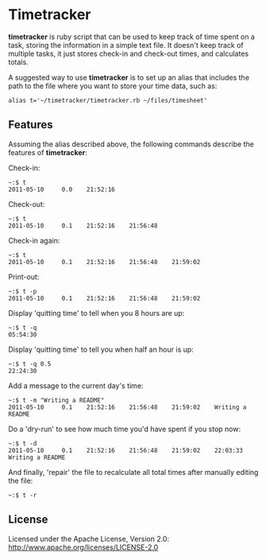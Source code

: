 Timetracker
===========

**timetracker** is ruby script that can be used to keep track of time spent on a task, storing the information in a simple text file.  It doesn't keep track of multiple tasks, it just stores check-in and check-out times, and calculates totals.

A suggested way to use **timetracker** is to set up an alias that includes the path to the file where you want to store your time data, such as:

    alias t='~/timetracker/timetracker.rb ~/files/timesheet'

Features
--------

Assuming the alias described above, the following commands describe the features of **timetracker**:

Check-in:

    ~:$ t
    2011-05-10     0.0    21:52:16

Check-out:

    ~:$ t
    2011-05-10     0.1    21:52:16    21:56:48

Check-in again:

    ~:$ t
    2011-05-10     0.1    21:52:16    21:56:48    21:59:02

Print-out:

    ~:$ t -p
    2011-05-10     0.1    21:52:16    21:56:48    21:59:02

Display 'quitting time' to tell when you 8 hours are up:

    ~:$ t -q
    05:54:30

Display 'quitting time' to tell you when half an hour is up:

    ~:$ t -q 0.5
    22:24:30

Add a message to the current day's time:

    ~:$ t -m "Writing a README"
    2011-05-10     0.1    21:52:16    21:56:48    21:59:02    Writing a README

Do a 'dry-run' to see how much time you'd have spent if you stop now:

    ~:$ t -d
    2011-05-10     0.1    21:52:16    21:56:48    21:59:02    22:03:33    Writing a README

And finally, 'repair' the file to recalculate all total times after manually editing the file:

    ~:$ t -r
    
License
--------
Licensed under the Apache License, Version 2.0: http://www.apache.org/licenses/LICENSE-2.0
